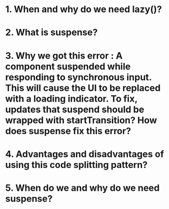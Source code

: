 # 1. When and why do we need lazy()?

# 2. What is suspense?

# 3. Why we got this error : A component suspended while responding to synchronous input. This will cause the UI to be replaced with a loading indicator. To fix, updates that suspend should be wrapped with startTransition? How does suspense fix this error?

# 4. Advantages and disadvantages of using this code splitting pattern?

# 5. When do we and why do we need suspense?